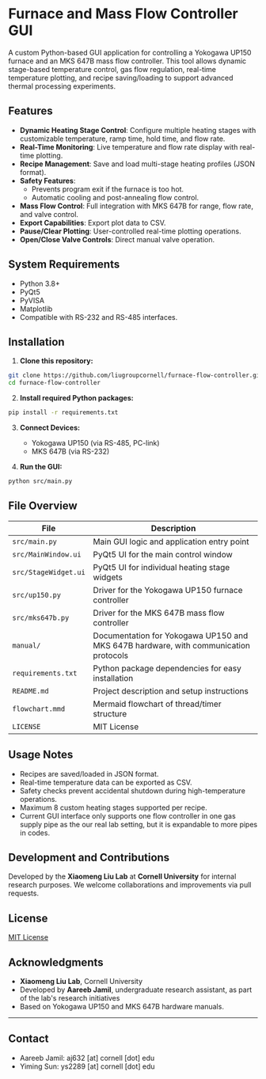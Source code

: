 # Furnace and Mass Flow Controller GUI

A custom Python-based GUI application for controlling a Yokogawa UP150 furnace and an MKS 647B mass flow controller. This tool allows dynamic stage-based temperature control, gas flow regulation, real-time temperature plotting, and recipe saving/loading to support advanced thermal processing experiments.

## Features

- **Dynamic Heating Stage Control**: Configure multiple heating stages with customizable temperature, ramp time, hold time, and flow rate.
- **Real-Time Monitoring**: Live temperature and flow rate display with real-time plotting.
- **Recipe Management**: Save and load multi-stage heating profiles (JSON format).
- **Safety Features**:
  - Prevents program exit if the furnace is too hot.
  - Automatic cooling and post-annealing flow control.
- **Mass Flow Control**: Full integration with MKS 647B for range, flow rate, and valve control.
- **Export Capabilities**: Export plot data to CSV.
- **Pause/Clear Plotting**: User-controlled real-time plotting operations.
- **Open/Close Valve Controls**: Direct manual valve operation.

## System Requirements

- Python 3.8+
- PyQt5
- PyVISA
- Matplotlib
- Compatible with RS-232 and RS-485 interfaces.

## Installation

1. **Clone this repository:**

```bash
git clone https://github.com/liugroupcornell/furnace-flow-controller.git
cd furnace-flow-controller
```

2. **Install required Python packages:**

```bash
pip install -r requirements.txt
```

3. **Connect Devices:**

   - Yokogawa UP150 (via RS-485, PC-link)
   - MKS 647B (via RS-232)

4. **Run the GUI:**

```bash
python src/main.py
```

## File Overview

| File              | Description                                      |
| ----------------- | ------------------------------------------------ |
| `src/main.py`         | Main GUI logic and application entry point       |
| `src/MainWindow.ui`   | PyQt5 UI for the main control window             |
| `src/StageWidget.ui`  | PyQt5 UI for individual heating stage widgets    |
| `src/up150.py`        | Driver for the Yokogawa UP150 furnace controller |
| `src/mks647b.py`      | Driver for the MKS 647B mass flow controller     |
| `manual/` | Documentation for Yokogawa UP150 and MKS 647B hardware, with communication protocols |
| `requirements.txt`| Python package dependencies for easy installation|
| `README.md`       | Project description and setup instructions       |
| `flowchart.mmd`   | Mermaid flowchart of thread/timer structure      |
| `LICENSE`   | MIT License      |

## Usage Notes

- Recipes are saved/loaded in JSON format.
- Real-time temperature data can be exported as CSV.
- Safety checks prevent accidental shutdown during high-temperature operations.
- Maximum 8 custom heating stages supported per recipe.
- Current GUI interface only supports one flow controller in one gas supply pipe as the our real lab setting, but it is expandable to more pipes in codes.

## Development and Contributions

Developed by the **Xiaomeng Liu Lab** at **Cornell University** for internal research purposes. We welcome collaborations and improvements via pull requests.

## License

[MIT License](LICENSE)

## Acknowledgments

- **Xiaomeng Liu Lab**, Cornell University
- Developed by **Aareeb Jamil**, undergraduate research assistant, as part of the lab's research initiatives
- Based on Yokogawa UP150 and MKS 647B hardware manuals.

---

## Contact

- Aareeb Jamil: aj632 [at] cornell [dot] edu
- Yiming Sun: ys2289 [at] cornell [dot] edu